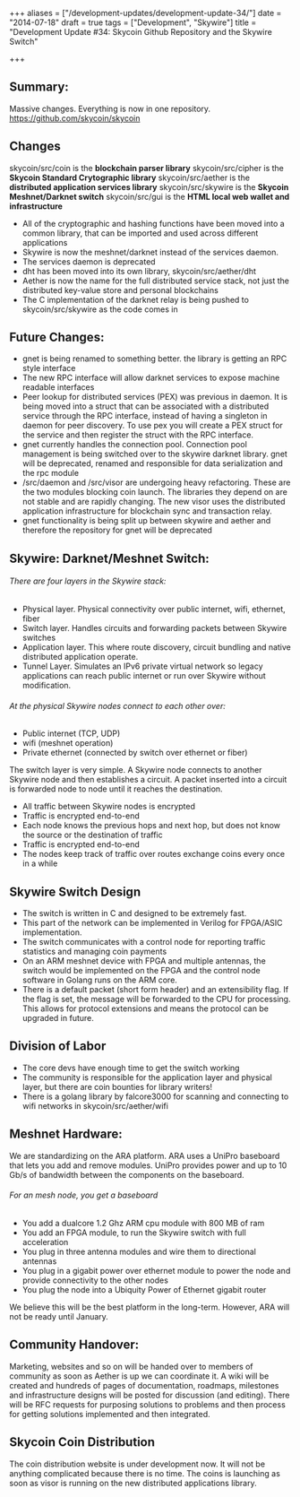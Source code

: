 +++
aliases = ["/development-updates/development-update-34/"]
date = "2014-07-18"
draft = true
tags = ["Development", "Skywire"]
title = "Development Update #34: Skycoin Github Repository and the Skywire Switch"

+++
## Summary:

Massive changes. Everything is now in one repository. https://github.com/skycoin/skycoin

## Changes

skycoin/src/coin is the **blockchain parser library**
skycoin/src/cipher is the **Skycoin Standard Crytographic library**
skycoin/src/aether is the **distributed application services library**
skycoin/src/skywire is the **Skycoin Meshnet/Darknet switch**
skycoin/src/gui is the **HTML local web wallet and infrastructure**

- All of the cryptographic and hashing functions have been moved into a common library, that can be imported and used across different applications
- Skywire is now the meshnet/darknet instead of the services daemon.
- The services daemon is deprecated
- dht has been moved into its own library, skycoin/src/aether/dht
- Aether is now the name for the full distributed service stack, not just the distributed key-value store and personal blockchains
- The C implementation of the darknet relay is being pushed to skycoin/src/skywire as the code comes in

## Future Changes:

- gnet is being renamed to something better. the library is getting an RPC style interface
- The new RPC interface will allow darknet services to expose machine readable interfaces
- Peer lookup for distributed services (PEX) was previous in daemon. It is being moved into a struct that can be associated with a distributed service through the RPC interface, instead of having a singleton in daemon for peer discovery. To use pex you will create a PEX struct for the service and then register the struct with the RPC interface.
- gnet currently handles the connection pool. Connection pool management is being switched over to the skywire darknet library. gnet will be deprecated, renamed and responsible for data serialization and the rpc module
- /src/daemon and /src/visor are undergoing heavy refactoring. These are the two modules blocking coin launch. The libraries they depend on are not stable and are rapidly changing. The new visor uses the distributed application infrastructure for blockchain sync and transaction relay.
- gnet functionality is being split up between skywire and aether and therefore the repository for gnet will be deprecated

## Skywire: Darknet/Meshnet Switch:

###### There are four layers in the Skywire stack:
- Physical layer. Physical connectivity over public internet, wifi, ethernet, fiber
- Switch layer. Handles circuits and forwarding packets between Skywire switches
- Application layer. This where route discovery, circuit bundling and native distributed application operate.
- Tunnel Layer. Simulates an IPv6 private virtual network so legacy applications can reach public internet or run over Skywire without modification.

###### At the physical Skywire nodes connect to each other over:
- Public internet (TCP, UDP)
- wifi (meshnet operation)
- Private ethernet (connected by switch over ethernet or fiber)

The switch layer is very simple. A Skywire node connects to another Skywire node and then establishes a circuit. A packet inserted into a circuit is forwarded node to node until it reaches the destination.

- All traffic between Skywire nodes is encrypted
- Traffic is encrypted end-to-end
- Each node knows the previous hops and next hop, but does not know the source or the destination of traffic
- Traffic is encrypted end-to-end
- The nodes keep track of traffic over routes exchange coins every once in a while

## Skywire Switch Design
- The switch is written in C and designed to be extremely fast.
- This part of the network can be implemented in Verilog for FPGA/ASIC implementation.
- The switch communicates with a control node for reporting traffic statistics and managing coin payments
- On an ARM meshnet device with FPGA and multiple antennas, the switch would be implemented on the FPGA and the control node software in Golang runs on the ARM core.
- There is a default packet (short form header) and an extensibility flag. If the flag is set, the message will be forwarded to the CPU for processing. This allows for protocol extensions and means the protocol can be upgraded in future.

## Division of Labor
- The core devs have enough time to get the switch working
- The community is responsible for the application layer and physical layer, but there are coin bounties for library writers!
- There is a golang library by falcore3000 for scanning and connecting to wifi networks in skycoin/src/aether/wifi

## Meshnet Hardware:

We are standardizing on the ARA platform. ARA uses a UniPro baseboard that lets you add and remove modules.  UniPro provides power and up to 10 Gb/s of bandwidth between the components on the baseboard.

###### For an mesh node, you get a baseboard
- You add a dualcore 1.2 Ghz ARM cpu module with 800 MB of ram
- You add an FPGA module, to run the Skywire switch with full acceleration
- You plug in three antenna modules and wire them to directional antennas
- You plug in a gigabit power over ethernet module to power the node and provide connectivity to the other nodes
- You plug the node into a Ubiquity Power of Ethernet gigabit router

We believe this will be the best platform in the long-term. However, ARA will not be ready until January.

## Community Handover:

Marketing, websites and so on will be handed over to members of community as soon as Aether is up we can coordinate it. A wiki will be created and hundreds of pages of documentation, roadmaps, milestones and infrastructure designs will be posted for discussion (and editing). There will be RFC requests for purposing solutions to problems and then process for getting solutions implemented and then integrated.

## Skycoin Coin Distribution

The coin distribution website is under development now. It will not be anything complicated because there is no time. The coins is launching as soon as visor is running on the new distributed applications library.